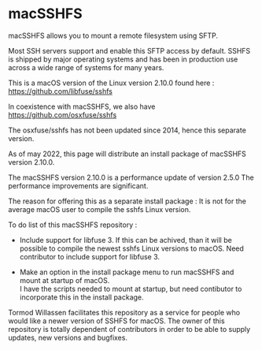 # macSSHFS

macSSHFS allows you to mount a remote filesystem using SFTP. 

Most SSH servers support and enable this SFTP access by default.
SSHFS is shipped by major operating systems and has been in production use across a wide range of systems for many years.

This is a macOS version of the Linux version 2.10.0 found here :
https://github.com/libfuse/sshfs

In coexistence with macSSHFS, we also have 
https://github.com/osxfuse/sshfs

The osxfuse/sshfs has not been updated since 2014, hence this separate version.

As of may 2022, this page will distribute an install package of
macSSHFS version 2.10.0.

The macSSHFS version 2.10.0 is a performance update of version 2.5.0
The performance improvements are significant.

The reason for offering this as a separate install package : It is not for the average macOS user to compile the sshfs Linux version.


To do list of this macSSHFS repository  :

* Include support for libfuse 3. If this can be achived, than it will be possible to compile the newest sshfs Linux versions to macOS. Need contributor to include support for libfuse 3.

* Make an option in the install package menu to run macSSHFS and mount at startup of macOS.  
I have the scripts needed to mount at startup, but need contibutor to incorporate this in the install package.

Tormod Willassen facilitates this repository as a service for people who would like a newer version of SSHFS for macOS.
The owner of this repository is totally dependent of contributors in order to be able to supply updates, new versions
and bugfixes. 





